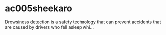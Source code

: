 # ac005sheekaro
Drowsiness detection is a safety technology that can prevent accidents that are caused by drivers who fell asleep whi…
